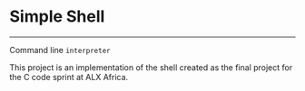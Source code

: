 # Simple Shell
---
Command line `interpreter`

This project is an implementation of the shell created as the final project for the C code sprint at ALX Africa.
